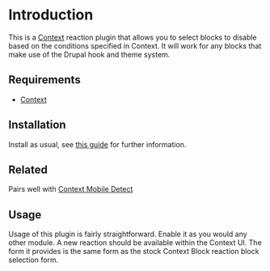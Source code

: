 # Introduction

This is a [Context][1] reaction plugin that allows you to select blocks to disable based on the conditions specified in Context. It will work for any blocks that make use of the Drupal hook and theme system.

## Requirements

 * [Context][1]

## Installation

Install as usual, see [this guide][2] for further information.

## Related

Pairs well with [Context Mobile Detect][3]

## Usage

Usage of this plugin is fairly straightforward. Enable it as you would any other module. A new reaction should be available within the Context UI. The form it provides is the same form as the stock Context Block reaction block selection form.

  [1]: http://drupal.org/project/context
  [2]: http://drupal.org/documentation/install/modules-themes/modules-7
  [3]: http://drupal.org/project/context_mobile_detect
